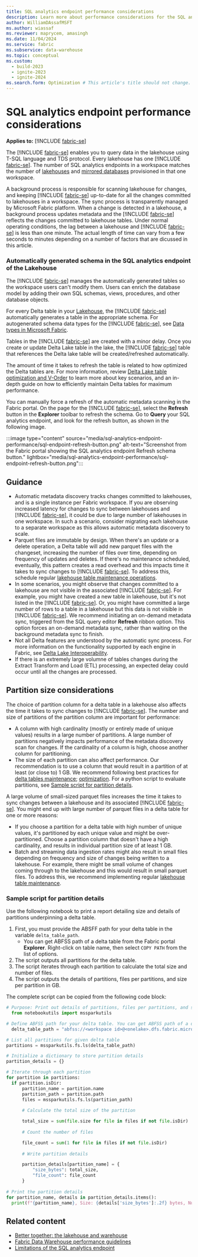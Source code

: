 ```yaml
---
title: SQL analytics endpoint performance considerations
description: Learn more about performance considerations for the SQL analytics endpoint of a lakehouse in Microsoft Fabric.
author: WilliamDAssafMSFT
ms.author: wiassaf
ms.reviewer: maprycem, amasingh
ms.date: 11/04/2024
ms.service: fabric
ms.subservice: data-warehouse
ms.topic: conceptual
ms.custom:
  - build-2023
  - ignite-2023
  - ignite-2024
ms.search.form: Optimization # This article's title should not change. If so, contact engineering.
---
```

# SQL analytics endpoint performance considerations

**Applies to:** [!INCLUDE [fabric-se](includes/applies-to-version/fabric-se.md)]

The [!INCLUDE [fabric-se](includes/fabric-se.md)] enables you to query data in the lakehouse using T-SQL language and TDS protocol. Every lakehouse has one [!INCLUDE [fabric-se](includes/fabric-se.md)]. The number of SQL analytics endpoints in a workspace matches the number of [lakehouses](../data-engineering/lakehouse-overview.md) and [mirrored databases](../database/mirrored-database/overview.md) provisioned in that one workspace.

A background process is responsible for scanning lakehouse for changes, and keeping [!INCLUDE [fabric-se](includes/fabric-se.md)] up-to-date for all the changes committed to lakehouses in a workspace. The sync process is transparently managed by Microsoft Fabric platform. When a change is detected in a lakehouse, a background process updates metadata and the [!INCLUDE [fabric-se](includes/fabric-se.md)] reflects the changes committed to lakehouse tables. Under normal operating conditions, the lag between a lakehouse and [!INCLUDE [fabric-se](includes/fabric-se.md)] is less than one minute. The actual length of time can vary from a few seconds to minutes depending on a number of factors that are dicussed in this article.

### Automatically generated schema in the SQL analytics endpoint of the Lakehouse

The [!INCLUDE [fabric-se](includes/fabric-se.md)] manages the automatically generated tables so the workspace users can't modify them. Users can enrich the database model by adding their own SQL schemas, views, procedures, and other database objects.

For every Delta table in your [Lakehouse](../data-engineering/lakehouse-overview.md), the [!INCLUDE [fabric-se](includes/fabric-se.md)] automatically generates a table in the appropriate schema. For autogenerated schema data types for the [!INCLUDE [fabric-se](includes/fabric-se.md)], see [Data types in Microsoft Fabric](data-types.md#autogenerated-data-types-in-the-sql-analytics-endpoint).

Tables in the [!INCLUDE [fabric-se](includes/fabric-se.md)] are created with a minor delay. Once you create or update Delta Lake table in the lake, the [!INCLUDE [fabric-se](includes/fabric-se.md)] table that references the Delta lake table will be created/refreshed automatically.

The amount of time it takes to refresh the table is related to how optimized the Delta tables are. For more information, review [Delta Lake table optimization and V-Order](../data-engineering/delta-optimization-and-v-order.md) to learn more about key scenarios, and an in-depth guide on how to efficiently maintain Delta tables for maximum performance.

You can manually force a refresh of the automatic metadata scanning in the Fabric portal. On the page for the [!INCLUDE [fabric-se](includes/fabric-se.md)], select the **Refresh** button in the **Explorer** toolbar to refresh the schema. Go to **Query** your SQL analytics endpoint, and look for the refresh button, as shown in the following image.

:::image type="content" source="media/sql-analytics-endpoint-performance/sql-endpoint-refresh-button.png" alt-text="Screenshot from the Fabric portal showing the SQL analytics endpoint Refresh schema button." lightbox="media/sql-analytics-endpoint-performance/sql-endpoint-refresh-button.png":::

## Guidance

- Automatic metadata discovery tracks changes committed to lakehouses, and is a single instance per Fabric workspace. If you are observing increased latency for changes to sync between lakehouses and [!INCLUDE [fabric-se](includes/fabric-se.md)], it could be due to large number of lakehouses in one workspace. In such a scenario, consider migrating each lakehouse to a separate workspace as this allows automatic metadata discovery to scale.
- Parquet files are immutable by design. When there's an update or a delete operation, a Delta table will add new parquet files with the changeset, increasing the number of files over time, depending on frequency of updates and deletes. If there's no maintenance scheduled, eventually, this pattern creates a read overhead and this impacts time it takes to sync changes to [!INCLUDE [fabric-se](includes/fabric-se.md)]. To address this, schedule regular [lakehouse table maintenance operations](../data-engineering/lakehouse-table-maintenance.md#execute-ad-hoc-table-maintenance-on-a-delta-table-using-lakehouse).
- In some scenarios, you might observe that changes committed to a lakehouse are not visible in the associated [!INCLUDE [fabric-se](includes/fabric-se.md)]. For example, you might have created a new table in lakehouse, but it's not listed in the [!INCLUDE [fabric-se](includes/fabric-se.md)]. Or, you might have committed a large number of rows to a table in a lakehouse but this data is not visible in [!INCLUDE [fabric-se](includes/fabric-se.md)]. We recommend initiating an on-demand metadata sync, triggered from the SQL query editor **Refresh** ribbon option. This option forces an on-demand metadata sync, rather than waiting on the background metadata sync to finish.
- Not all Delta features are understood by the automatic sync process.  For more information on the functionality supported by each engine in Fabric, see [Delta Lake Interoperability](../fundamentals/delta-lake-interoperability.md).
- If there is an extremely large volumne of tables changes during the Extract Transform and Load (ETL) processing, an expected delay could occur until all the changes are processed.
  
## Partition size considerations

The choice of partition column for a delta table in a lakehouse also affects the time it takes to sync changes to [!INCLUDE [fabric-se](includes/fabric-se.md)]. The number and size of partitions of the partition column are important for performance:

- A column with high cardinality (mostly or entirely made of unique values) results in a large number of partitions. A large number of partitions negatively impacts performance of the metadata discovery scan for changes. If the cardinality of a column is high, choose another column for partitioning.
- The size of each partition can also affect performance. Our recommendation is to use a column that would result in a partition of at least (or close to) 1 GB. We recommend following best practices for [delta tables maintenance](../data-engineering/lakehouse-table-maintenance.md); [optimization](../data-engineering/delta-optimization-and-v-order.md). For a python script to evaluate partitions, see [Sample script for partition details](#sample-script-for-partition-details).

A large volume of small-sized parquet files increases the time it takes to sync changes between a lakehouse and its associated [!INCLUDE [fabric-se](includes/fabric-se.md)]. You might end up with large number of parquet files in a delta table for one or more reasons:

   - If you choose a partition for a delta table with high number of unique values, it's partitioned by each unique value and might be over-partitioned. Choose a partition column that doesn't have a high cardinality, and results in individual partition size of at least 1 GB.
   - Batch and streaming data ingestion rates might also result in small files depending on frequency and size of changes being written to a lakehouse. For example, there might be small volume of changes coming through to the lakehouse and this would result in small parquet files. To address this, we recommend implementing regular [lakehouse table maintenance](../data-engineering/lakehouse-table-maintenance.md).
    
### Sample script for partition details

Use the following notebook to print a report detailing size and details of partitions underpinning a delta table.

1. First, you must provide the ABSFF path for your delta table in the variable `delta_table_path`.  
    - You can get ABFSS path of a delta table from the Fabric portal **Explorer**. Right-click on table name, then select `COPY PATH` from the list of options.
1. The script outputs all partitions for the delta table.
1. The script iterates through each partition to calculate the total size and number of files.
1. The script outputs the details of partitions, files per partitions, and size per partition in GB.

The complete script can be copied from the following code block:

  ```python
  # Purpose: Print out details of partitions, files per partitions, and size per partition in GB.
    from notebookutils import mssparkutils
  
  # Define ABFSS path for your delta table. You can get ABFSS path of a delta table by simply right-clicking on table name and selecting COPY PATH from the list of options.
    delta_table_path = "abfss://<workspace id>@<onelake>.dfs.fabric.microsoft.com/<lakehouse id>/Tables/<tablename>"
  
  # List all partitions for given delta table
  partitions = mssparkutils.fs.ls(delta_table_path)
  
  # Initialize a dictionary to store partition details
  partition_details = {}

  # Iterate through each partition
  for partition in partitions:
    if partition.isDir:
        partition_name = partition.name
        partition_path = partition.path
        files = mssparkutils.fs.ls(partition_path)
        
        # Calculate the total size of the partition

        total_size = sum(file.size for file in files if not file.isDir)
        
        # Count the number of files

        file_count = sum(1 for file in files if not file.isDir)
        
        # Write partition details

        partition_details[partition_name] = {
            "size_bytes": total_size,
            "file_count": file_count
        }
        
  # Print the partition details
  for partition_name, details in partition_details.items():
    print(f"{partition_name}, Size: {details['size_bytes']:.2f} bytes, Number of files: {details['file_count']}")

  ```

## Related content

- [Better together: the lakehouse and warehouse](get-started-lakehouse-sql-analytics-endpoint.md)
- [Fabric Data Warehouse performance guidelines](guidelines-warehouse-performance.md)
- [Limitations of the SQL analytics endpoint](limitations.md#limitations-of-the-sql-analytics-endpoint)
